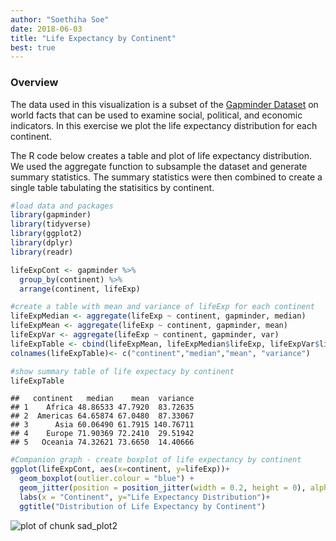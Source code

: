 ```yaml
---
author: "Soethiha Soe"
date: 2018-06-03
title: "Life Expectancy by Continent"
best: true
---
```


### Overview
The data used in this visualization is a subset of the [Gapminder Dataset](https://www.gapminder.org/data/) on world facts that can be used to examine social, political, and economic indicators.  In this exercise we plot the life expectancy distribution for each continent.  

The R code below creates a table and plot of life expectancy distribution. We used the aggregate function to subsample the dataset and generate summary statistics.  The summary statistics were then combined to create a single table tabulating the statisitics by continent.  

```r
#load data and packages
library(gapminder)
library(tidyverse)
library(ggplot2)
library(dplyr)
library(readr)

lifeExpCont <- gapminder %>%
  group_by(continent) %>%
  arrange(continent, lifeExp)

#create a table with mean and variance of lifeExp for each continent
lifeExpMedian <- aggregate(lifeExp ~ continent, gapminder, median)
lifeExpMean <- aggregate(lifeExp ~ continent, gapminder, mean)
lifeExpVar <- aggregate(lifeExp ~ continent, gapminder, var)
lifeExpTable <- cbind(lifeExpMean, lifeExpMedian$lifeExp, lifeExpVar$lifeExp)
colnames(lifeExpTable)<- c("continent","median","mean", "variance")

#show summary table of life expectacy by continent
lifeExpTable
```

```
##   continent   median    mean  variance
## 1    Africa 48.86533 47.7920  83.72635
## 2  Americas 64.65874 67.0480  87.33067
## 3      Asia 60.06490 61.7915 140.76711
## 4    Europe 71.90369 72.2410  29.51942
## 5   Oceania 74.32621 73.6650  14.40666
```

```r
#Companion graph - create boxplot of life expectancy by continent
ggplot(lifeExpCont, aes(x=continent, y=lifeExp))+
  geom_boxplot(outlier.colour = "blue") +
  geom_jitter(position = position_jitter(width = 0.2, height = 0), alpha = 0.25)+
  labs(x = "Continent", y="Life Expectancy Distribution")+
  ggtitle("Distribution of Life Expectancy by Continent")
```

![plot of chunk sad_plot2](/img/gapminder-life-expectancy.png)